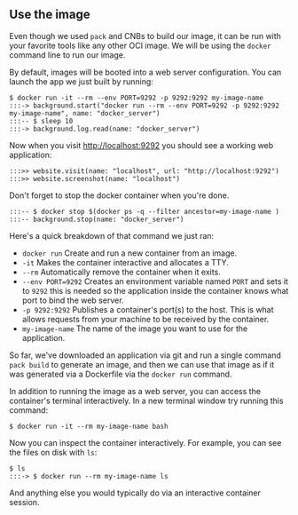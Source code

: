 ## Use the image

Even though we used `pack` and CNBs to build our image, it can be run with your favorite tools like any other OCI image. We will be using the `docker` command line to run our image.

By default, images will be booted into a web server configuration. You can launch the app we just built by running:

```
$ docker run -it --rm --env PORT=9292 -p 9292:9292 my-image-name
:::-> background.start("docker run --rm --env PORT=9292 -p 9292:9292 my-image-name", name: "docker_server")
:::-- $ sleep 10
:::-> background.log.read(name: "docker_server")
```

Now when you visit [http://localhost:9292](http://localhost:9292) you should see a working web application:

```
:::>> website.visit(name: "localhost", url: "http://localhost:9292")
:::>> website.screenshot(name: "localhost")
```

Don't forget to stop the docker container when you're done.

```
:::-- $ docker stop $(docker ps -q --filter ancestor=my-image-name )
:::-- background.stop(name: "docker_server")
```

Here's a quick breakdown of that command we just ran:

- `docker run` Create and run a new container from an image.
- `-it` Makes the container interactive and allocates a TTY.
- `--rm` Automatically remove the container when it exits.
- `--env PORT=9292` Creates an environment variable named `PORT` and sets it to `9292` this is needed so the application inside the container knows what port to bind the web server.
- `-p 9292:9292` Publishes a container's port(s) to the host. This is what allows requests from your machine to be received by the container.
- `my-image-name` The name of the image you want to use for the application.

So far, we've downloaded an application via git and run a single command `pack build` to generate an image, and then we can use that image as if it was generated via a Dockerfile via the `docker run` command.

In addition to running the image as a web server, you can access the container's terminal interactively. In a new terminal window try running this command:

```
$ docker run -it --rm my-image-name bash
```

Now you can inspect the container interactively. For example, you can see the files on disk with `ls`:

```
$ ls
:::-> $ docker run --rm my-image-name ls
```

And anything else you would typically do via an interactive container session.
